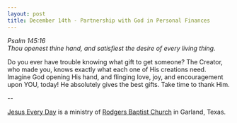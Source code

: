 ```yaml
---
layout: post
title: December 14th - Partnership with God in Personal Finances
---
```


_Psalm 145:16  
Thou openest thine hand, and satisfiest the desire of every living
thing._

Do you ever have trouble knowing what gift to get someone? The
Creator, who made you, knows exactly what each one of His creations
need. Imagine God opening His hand, and flinging love, joy, and
encouragement upon YOU, today! He absolutely gives the best gifts.
Take time to thank Him.

 --

<a href=http://jesuseveryday.net>Jesus Every Day</a> is a ministry of <a href=http://rodgersbaptist.net>Rodgers Baptist Church</a> in Garland, Texas.
